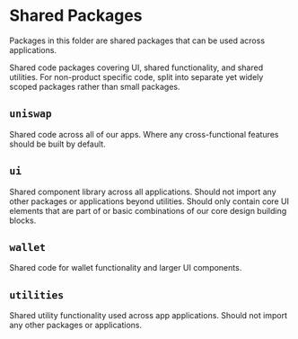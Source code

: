 # Shared Packages

Packages in this folder are shared packages that can be used across applications.

Shared code packages covering UI, shared functionality, and shared utilities. For non-product specific code, split into separate yet widely scoped packages rather than small packages.

## `uniswap`

Shared code across all of our apps. Where any cross-functional features should be built by default.

## `ui`

Shared component library across all applications. Should not import any other packages or applications beyond utilities. Should only contain core UI elements that are part of or basic combinations of our core design building blocks.

## `wallet`

Shared code for wallet functionality and larger UI components.

## `utilities`

Shared utility functionality used across app applications. Should not import any other packages or applications.
